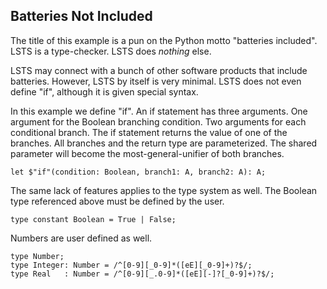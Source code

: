 ## Batteries Not Included

The title of this example is a pun on the Python motto "batteries included".
LSTS is a type-checker.
LSTS does *nothing* else.

LSTS may connect with a bunch of other software products that include batteries.
However, LSTS by itself is very minimal.
LSTS does not even define "if", although it is given special syntax.

In this example we define "if".
An if statement has three arguments.
One argument for the Boolean branching condition.
Two arguments for each conditional branch.
The if statement returns the value of one of the branches.
All branches and the return type are parameterized.
The shared parameter will become the most-general-unifier of both branches.

```lsts
let $"if"(condition: Boolean, branch1: A, branch2: A): A;
```

The same lack of features applies to the type system as well.
The Boolean type referenced above must be defined by the user.

```lsts
type constant Boolean = True | False;
```

Numbers are user defined as well.

```lsts
type Number;
type Integer: Number = /^[0-9][_0-9]*([eE][_0-9]+)?$/;
type Real   : Number = /^[0-9][_.0-9]*([eE][-]?[_0-9]+)?$/;
```
